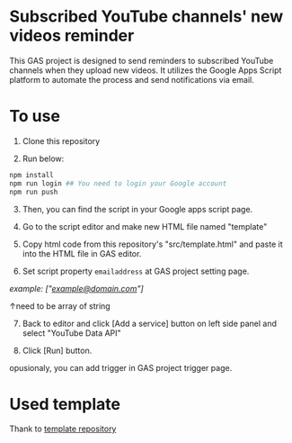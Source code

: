 # Subscribed YouTube channels' new videos reminder

This GAS project is designed to send reminders to subscribed YouTube channels when they upload new videos. It
utilizes the Google Apps Script platform to automate the process and send notifications via email.

# To use

1. Clone this repository

2. Run below:

```bash
npm install
npm run login ## You need to login your Google account
npm run push
```

3. Then, you can find the script in your Google apps script page.

4. Go to the script editor and make new HTML file named "template"

5. Copy html code from this repository's "src/template.html" and paste it into the HTML file in GAS editor.

6. Set script property `emailaddress` at GAS project setting page.

*example: ["example@domain.com"]*

↑need to be array of string

7. Back to editor and click [Add a service] button on left side panel and select "YouTube Data API"

8. Click [Run] button.

opusionaly, you can add trigger in GAS project trigger page.

# Used template

Thank to [template repository](https://github.com/iansan5653/gas-ts-template)
